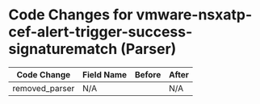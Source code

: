 # Code Changes for vmware-nsxatp-cef-alert-trigger-success-signaturematch (Parser)

| Code Change | Field Name | Before | After |
|-------------|------------|--------|-------|
| removed_parser | N/A |  | N/A |